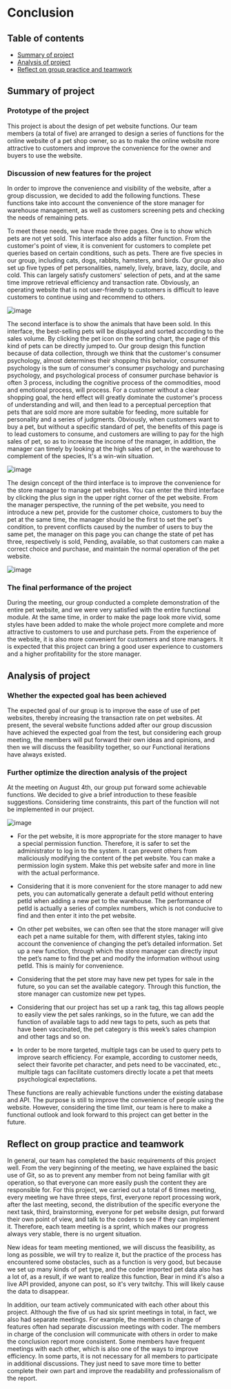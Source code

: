 # Conclusion

  ## Table of contents

  - [Summary of project](#jump1)
  - [Analysis of project](#jump2)
  - [Reflect on group practice and teamwork](#jump3)

  ## <span id="jump1">Summary of project</span>

  ### Prototype of the project

  This project is about the design of pet website functions. Our team members (a total of five) are arranged to design a series of functions for the online website of a pet shop owner, so as to make the online website more attractive to customers and improve the convenience for the owner and buyers to use the website.

  ### Discussion of new features for the project

  In order to improve the convenience and visibility of the website, after a group discussion, we decided to add the following functions. These functions take into account the convenience of the store manager for warehouse management, as well as customers screening pets and checking the needs of remaining pets.


  To meet these needs, we have made three pages. One is to show which pets are not yet sold. This interface also adds a filter function. From the customer's point of view, it is convenient for customers to complete pet queries based on certain conditions, such as pets. There are five species in our group, including cats, dogs, rabbits, hamsters, and birds. Our group also set up five types of pet personalities, namely, lively, brave, lazy, docile, and cold. This can largely satisfy customers' selection of pets, and at the same time improve retrieval efficiency and transaction rate. Obviously, an operating website that is not user-friendly to customers is difficult to leave customers to continue using and recommend to others.

  ![image](../static/reportImg/Con-1.1.png)

  The second interface is to show the animals that have been sold. In this interface, the best-selling pets will be displayed and sorted according to the sales volume. By clicking the pet icon on the sorting chart, the page of this kind of pets can be directly jumped to. Our group design this function because of data collection, through we think that the customer's consumer psychology, almost determines their shopping this behavior, consumer psychology is the sum of consumer's consumer psychology and purchasing psychology, and psychological process of consumer purchase behavior is often 3 process, including the cognitive process of the commodities, mood and emotional process, will process. For a customer without a clear shopping goal, the herd effect will greatly dominate the customer's process of understanding and will, and then lead to a perceptual perception that pets that are sold more are more suitable for feeding, more suitable for personality and a series of judgments. Obviously, when customers want to buy a pet, but without a specific standard of pet, the benefits of this page is to lead customers to consume, and customers are willing to pay for the high sales of pet, so as to increase the income of the manager, in addition, the manager can timely by looking at the high sales of pet, in the warehouse to complement of the species, It's a win-win situation.

  ![image](../static/reportImg/Con-2.1.png)

  The design concept of the third interface is to improve the convenience for the store manager to manage pet websites. You can enter the third interface by clicking the plus sign in the upper right corner of the pet website. From the manager perspective, the running of the pet website, you need to introduce a new pet, provide for the customer choice, customers to buy the pet at the same time, the manager should be the first to set the pet's condition, to prevent conflicts caused by the number of users to buy the same pet, the manager on this page you can change the state of pet has three, respectively is sold, Pending, available, so that customers can make a correct choice and purchase, and maintain the normal operation of the pet website.

  ![image](../static/reportImg/Con-2.png)

  ### The final performance of the project

  During the meeting, our group conducted a complete demonstration of the entire pet website, and we were very satisfied with the entire functional module. At the same time, in order to make the page look more vivid, some styles have been added to make the whole project more complete and more attractive to customers to use and purchase pets. From the experience of the website, it is also more convenient for customers and store managers. It is expected that this project can bring a good user experience to customers and a higher profitability for the store manager.

  ## <span id="jump2">Analysis of project</span>

  ### Whether the expected goal has been achieved

  The expected goal of our group is to improve the ease of use of pet websites, thereby increasing the transaction rate on pet websites. At present, the several website functions added after our group discussion have achieved the expected goal from the test, but considering each group meeting, the members will put forward their own ideas and opinions, and then we will discuss the feasibility together, so our Functional iterations have always existed. 

  ### Further optimize the direction analysis of the project

  At the meeting on August 4th, our group put forward some achievable functions. We decided to give a brief introduction to these feasible suggestions. Considering time constraints, this part of the function will not be implemented in our project.

  ![image](../static/reportImg/features-dis.png)

  - For the pet website, it is more appropriate for the store manager to have a special permission function. Therefore, it is safer to set the administrator to log in to the system. It can prevent others from maliciously modifying the content of the pet website. You can make a permission login system. Make this pet website safer and more in line with the actual performance.

  - Considering that it is more convenient for the store manager to add new pets, you can automatically generate a default petId without entering petId when adding a new pet to the warehouse. The performance of petId is actually a series of complex numbers, which is not conducive to find and then enter it into the pet website.

  - On other pet websites, we can often see that the store manager will give each pet a name suitable for them, with different styles, taking into account the convenience of changing the pet’s detailed information. Set up a new function, through which the store manager can directly input the pet’s name to find the pet and modify the information without using petId. This is mainly for convenience.

  - Considering that the pet store may have new pet types for sale in the future, so you can set the available category. Through this function, the store manager can customize new pet types.

  - Considering that our project has set up a rank tag, this tag allows people to easily view the pet sales rankings, so in the future, we can add the function of available tags to add new tags to pets, such as pets that have been vaccinated, the pet category is this week’s sales champion and other tags and so on.

  - In order to be more targeted, multiple tags can be used to query pets to improve search efficiency. For example, according to customer needs, select their favorite pet character, and pets need to be vaccinated, etc., multiple tags can facilitate customers directly locate a pet that meets psychological expectations.

  These functions are really achievable functions under the existing database and API. The purpose is still to improve the convenience of people using the website. However, considering the time limit, our team is here to make a functional outlook and look forward to this project can get better in the future.

  ## <span id="jump3">Reflect on group practice and teamwork</span>

  In general, our team has completed the basic requirements of this project well. From the very beginning of the meeting, we have explained the basic use of Git, so as to prevent any member from not being familiar with git operation, so that everyone can more easily push the content they are responsible for. For this project, we carried out a total of 6 times meeting, every meeting we have three steps, first, everyone report processing work, after the last meeting, second, the distribution of the specific everyone the next task, third, brainstorming, everyone for pet website design, put forward their own point of view, and talk to the coders to see if they can implement it. Therefore, each team meeting is a sprint, which makes our progress always very stable, there is no urgent situation.

  New ideas for team meeting mentioned, we will discuss the feasibility, as long as possible, we will try to realize it, but the practice of the process has encountered some obstacles, such as a function is very good, but because we set up many kinds of pet type, and the coder imported pet data also has a lot of, as a result, if we want to realize this function, Bear in mind it's also a live API provided, anyone can post, so it's very twitchy. This will likely cause the data to disappear.
  
  In addition, our team actively communicated with each other about this project. Although the five of us had six sprint meetings in total, in fact, we also had separate meetings. For example, the members in charge of features often had separate discussion meetings with coder. The members in charge of the conclusion will communicate with others in order to make the conclusion report more consistent. Some members have frequent meetings with each other, which is also one of the ways to improve efficiency. In some parts, it is not necessary for all members to participate in additional discussions. They just need to save more time to better complete their own part and improve the readability and professionalism of the report.
